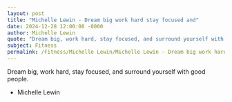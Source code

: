```yaml
---
layout: post
title: "Michelle Lewin - Dream big work hard stay focused and"
date: 2024-12-28 12:00:00 -0000
author: Michelle Lewin
quote: "Dream big, work hard, stay focused, and surround yourself with good people."
subject: Fitness
permalink: /Fitness/Michelle Lewin/Michelle Lewin - Dream big work hard stay focused and
---
```


Dream big, work hard, stay focused, and surround yourself with good people.

- Michelle Lewin
